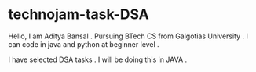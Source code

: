   # technojam-task-DSA
Hello, I am Aditya Bansal . Pursuing BTech CS from Galgotias University .
I can code in java and python at beginner level .

I have selected DSA tasks . I will be doing this in JAVA .
